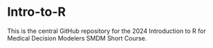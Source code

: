# Intro-to-R
This is the central GitHub repository for the 2024 Introduction to R for Medical Decision Modelers SMDM Short Course.
